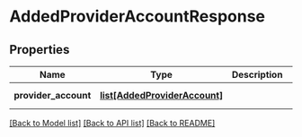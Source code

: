 # AddedProviderAccountResponse


## Properties
Name | Type | Description | Notes
------------ | ------------- | ------------- | -------------
**provider_account** | [**list[AddedProviderAccount]**](AddedProviderAccount.md) |  | [optional] [readonly] 

[[Back to Model list]](../README.md#documentation-for-models) [[Back to API list]](../README.md#documentation-for-api-endpoints) [[Back to README]](../README.md)



